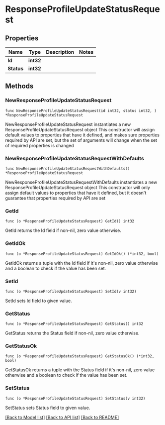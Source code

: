 # ResponseProfileUpdateStatusRequest

## Properties

Name | Type | Description | Notes
------------ | ------------- | ------------- | -------------
**Id** | **int32** |  | 
**Status** | **int32** |  | 

## Methods

### NewResponseProfileUpdateStatusRequest

`func NewResponseProfileUpdateStatusRequest(id int32, status int32, ) *ResponseProfileUpdateStatusRequest`

NewResponseProfileUpdateStatusRequest instantiates a new ResponseProfileUpdateStatusRequest object
This constructor will assign default values to properties that have it defined,
and makes sure properties required by API are set, but the set of arguments
will change when the set of required properties is changed

### NewResponseProfileUpdateStatusRequestWithDefaults

`func NewResponseProfileUpdateStatusRequestWithDefaults() *ResponseProfileUpdateStatusRequest`

NewResponseProfileUpdateStatusRequestWithDefaults instantiates a new ResponseProfileUpdateStatusRequest object
This constructor will only assign default values to properties that have it defined,
but it doesn't guarantee that properties required by API are set

### GetId

`func (o *ResponseProfileUpdateStatusRequest) GetId() int32`

GetId returns the Id field if non-nil, zero value otherwise.

### GetIdOk

`func (o *ResponseProfileUpdateStatusRequest) GetIdOk() (*int32, bool)`

GetIdOk returns a tuple with the Id field if it's non-nil, zero value otherwise
and a boolean to check if the value has been set.

### SetId

`func (o *ResponseProfileUpdateStatusRequest) SetId(v int32)`

SetId sets Id field to given value.


### GetStatus

`func (o *ResponseProfileUpdateStatusRequest) GetStatus() int32`

GetStatus returns the Status field if non-nil, zero value otherwise.

### GetStatusOk

`func (o *ResponseProfileUpdateStatusRequest) GetStatusOk() (*int32, bool)`

GetStatusOk returns a tuple with the Status field if it's non-nil, zero value otherwise
and a boolean to check if the value has been set.

### SetStatus

`func (o *ResponseProfileUpdateStatusRequest) SetStatus(v int32)`

SetStatus sets Status field to given value.



[[Back to Model list]](../README.md#documentation-for-models) [[Back to API list]](../README.md#documentation-for-api-endpoints) [[Back to README]](../README.md)


